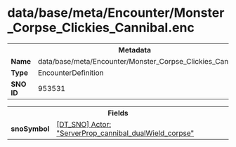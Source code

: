<h1>data/base/meta/Encounter/Monster_Corpse_Clickies_Cannibal.enc</h1><table><tr><th colspan="100%">Metadata</th></tr><tr><td><b>Name</b></td><td>data/base/meta/Encounter/Monster_Corpse_Clickies_Cannibal.enc</td></tr><tr><td><b>Type</b></td><td>EncounterDefinition</td></tr><tr><td><b>SNO ID</b></td><td>953531</td></tr></table>

<table><tr><th colspan="100%">Fields</th></tr><tr><td><b>snoSymbol</b></td><td><a href="..\Actor\ServerProp_cannibal_dualWield_corpse.acr.md">[DT_SNO] Actor: "ServerProp_cannibal_dualWield_corpse"</a></td></tr></table>

